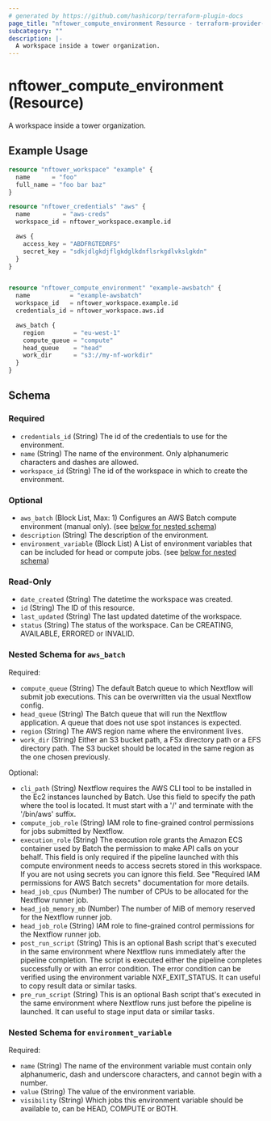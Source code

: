 ```yaml
---
# generated by https://github.com/hashicorp/terraform-plugin-docs
page_title: "nftower_compute_environment Resource - terraform-provider-nftower"
subcategory: ""
description: |-
  A workspace inside a tower organization.
---
```


# nftower_compute_environment (Resource)

A workspace inside a tower organization.

## Example Usage

```terraform
resource "nftower_workspace" "example" {
  name      = "foo"
  full_name = "foo bar baz"
}

resource "nftower_credentials" "aws" {
  name         = "aws-creds"
  workspace_id = nftower_workspace.example.id

  aws {
    access_key = "ABDFRGTEDRFS"
    secret_key = "sdkjdlgkdjflgkdglkdnflsrkgdlvkslgkdn"
  }
}


resource "nftower_compute_environment" "example-awsbatch" {
  name           = "example-awsbatch"
  workspace_id   = nftower_workspace.example.id
  credentials_id = nftower_workspace.aws.id

  aws_batch {
    region        = "eu-west-1"
    compute_queue = "compute"
    head_queue    = "head"
    work_dir      = "s3://my-nf-workdir"
  }
}
```

<!-- schema generated by tfplugindocs -->
## Schema

### Required

- `credentials_id` (String) The id of the credentials to use for the environment.
- `name` (String) The name of the environment. Only alphanumeric characters and dashes are allowed.
- `workspace_id` (String) The id of the workspace in which to create the environment.

### Optional

- `aws_batch` (Block List, Max: 1) Configures an AWS Batch compute environment (manual only). (see [below for nested schema](#nestedblock--aws_batch))
- `description` (String) The description of the environment.
- `environment_variable` (Block List) A List of environment variables that can be included for head or compute jobs. (see [below for nested schema](#nestedblock--environment_variable))

### Read-Only

- `date_created` (String) The datetime the workspace was created.
- `id` (String) The ID of this resource.
- `last_updated` (String) The last updated datetime of the workspace.
- `status` (String) The status of the workspace. Can be CREATING, AVAILABLE, ERRORED or INVALID.

<a id="nestedblock--aws_batch"></a>
### Nested Schema for `aws_batch`

Required:

- `compute_queue` (String) The default Batch queue to which Nextflow will submit job executions. This can be overwritten via the usual Nextflow config.
- `head_queue` (String) The Batch queue that will run the Nextflow application. A queue that does not use spot instances is expected.
- `region` (String) The AWS region name where the environment lives.
- `work_dir` (String) Either an S3 bucket path, a FSx directory path or a EFS directory path. The S3 bucket should be located in the same region as the one chosen previously.

Optional:

- `cli_path` (String) Nextflow requires the AWS CLI tool to be installed in the Ec2 instances launched by Batch. Use this field to specify the path where the tool is located. It must start with a '/' and terminate with the '/bin/aws' suffix.
- `compute_job_role` (String) IAM role to fine-grained control permissions for jobs submitted by Nextflow.
- `execution_role` (String) The execution role grants the Amazon ECS container used by Batch the permission to make API calls on your behalf. This field is only required if the pipeline launched with this compute environment needs to access secrets stored in this workspace. If you are not using secrets you can ignore this field. See "Required IAM permissions for AWS Batch secrets" documentation for more details.
- `head_job_cpus` (Number) The number of CPUs to be allocated for the Nextflow runner job.
- `head_job_memory_mb` (Number) The number of MiB of memory reserved for the Nextflow runner job.
- `head_job_role` (String) IAM role to fine-grained control permissions for the Nextflow runner job.
- `post_run_script` (String) This is an optional Bash script that's executed in the same environment where Nextflow runs immediately after the pipeline completion. The script is executed either the pipeline completes successfully or with an error condition. The error condition can be verified using the environment variable NXF_EXIT_STATUS. It can useful to copy result data or similar tasks.
- `pre_run_script` (String) This is an optional Bash script that's executed in the same environment where Nextflow runs just before the pipeline is launched. It can useful to stage input data or similar tasks.


<a id="nestedblock--environment_variable"></a>
### Nested Schema for `environment_variable`

Required:

- `name` (String) The name of the environment variable must contain only alphanumeric, dash and underscore characters, and cannot begin with a number.
- `value` (String) The value of the environment variable.
- `visibility` (String) Which jobs this environment variable should be available to, can be HEAD, COMPUTE or BOTH.


